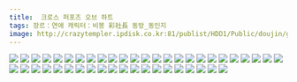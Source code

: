 ```yaml
---
title:  크로스 퍼포즈 오브 하트
tags: 장르：연애 캐릭터：비봉 彩社長 동방_동인지
image: http://crazytempler.ipdisk.co.kr:81/publist/HDD1/Public/doujin/ghap/5641/001.jpg
---
```

<img src="http://crazytempler.ipdisk.co.kr:81/publist/HDD1/Public/doujin/ghap/5641/001.jpg">
<img src="http://crazytempler.ipdisk.co.kr:81/publist/HDD1/Public/doujin/ghap/5641/002.jpg">
<img src="http://crazytempler.ipdisk.co.kr:81/publist/HDD1/Public/doujin/ghap/5641/003.jpg">
<img src="http://crazytempler.ipdisk.co.kr:81/publist/HDD1/Public/doujin/ghap/5641/004.jpg">
<img src="http://crazytempler.ipdisk.co.kr:81/publist/HDD1/Public/doujin/ghap/5641/005.jpg">
<img src="http://crazytempler.ipdisk.co.kr:81/publist/HDD1/Public/doujin/ghap/5641/006.jpg">
<img src="http://crazytempler.ipdisk.co.kr:81/publist/HDD1/Public/doujin/ghap/5641/007.jpg">
<img src="http://crazytempler.ipdisk.co.kr:81/publist/HDD1/Public/doujin/ghap/5641/008.jpg">
<img src="http://crazytempler.ipdisk.co.kr:81/publist/HDD1/Public/doujin/ghap/5641/009.jpg">
<img src="http://crazytempler.ipdisk.co.kr:81/publist/HDD1/Public/doujin/ghap/5641/010.jpg">
<img src="http://crazytempler.ipdisk.co.kr:81/publist/HDD1/Public/doujin/ghap/5641/011.jpg">
<img src="http://crazytempler.ipdisk.co.kr:81/publist/HDD1/Public/doujin/ghap/5641/012.jpg">
<img src="http://crazytempler.ipdisk.co.kr:81/publist/HDD1/Public/doujin/ghap/5641/013.jpg">
<img src="http://crazytempler.ipdisk.co.kr:81/publist/HDD1/Public/doujin/ghap/5641/014.jpg">
<img src="http://crazytempler.ipdisk.co.kr:81/publist/HDD1/Public/doujin/ghap/5641/015.jpg">
<img src="http://crazytempler.ipdisk.co.kr:81/publist/HDD1/Public/doujin/ghap/5641/016.jpg">
<img src="http://crazytempler.ipdisk.co.kr:81/publist/HDD1/Public/doujin/ghap/5641/017.jpg">
<img src="http://crazytempler.ipdisk.co.kr:81/publist/HDD1/Public/doujin/ghap/5641/018.jpg">
<img src="http://crazytempler.ipdisk.co.kr:81/publist/HDD1/Public/doujin/ghap/5641/019.jpg">
<img src="http://crazytempler.ipdisk.co.kr:81/publist/HDD1/Public/doujin/ghap/5641/020.jpg">
<img src="http://crazytempler.ipdisk.co.kr:81/publist/HDD1/Public/doujin/ghap/5641/021.jpg">
<img src="http://crazytempler.ipdisk.co.kr:81/publist/HDD1/Public/doujin/ghap/5641/022.jpg">
<img src="http://crazytempler.ipdisk.co.kr:81/publist/HDD1/Public/doujin/ghap/5641/023.jpg">
<img src="http://crazytempler.ipdisk.co.kr:81/publist/HDD1/Public/doujin/ghap/5641/024.jpg">
<img src="http://crazytempler.ipdisk.co.kr:81/publist/HDD1/Public/doujin/ghap/5641/025.jpg">
<img src="http://crazytempler.ipdisk.co.kr:81/publist/HDD1/Public/doujin/ghap/5641/026.jpg">
<img src="http://crazytempler.ipdisk.co.kr:81/publist/HDD1/Public/doujin/ghap/5641/027.jpg">
<img src="http://crazytempler.ipdisk.co.kr:81/publist/HDD1/Public/doujin/ghap/5641/028.jpg">
<img src="http://crazytempler.ipdisk.co.kr:81/publist/HDD1/Public/doujin/ghap/5641/029.jpg">
<img src="http://crazytempler.ipdisk.co.kr:81/publist/HDD1/Public/doujin/ghap/5641/030.jpg">
<img src="http://crazytempler.ipdisk.co.kr:81/publist/HDD1/Public/doujin/ghap/5641/031.jpg">
<img src="http://crazytempler.ipdisk.co.kr:81/publist/HDD1/Public/doujin/ghap/5641/032.jpg">
<img src="http://crazytempler.ipdisk.co.kr:81/publist/HDD1/Public/doujin/ghap/5641/033.jpg">
<img src="http://crazytempler.ipdisk.co.kr:81/publist/HDD1/Public/doujin/ghap/5641/034.jpg">
<img src="http://crazytempler.ipdisk.co.kr:81/publist/HDD1/Public/doujin/ghap/5641/035.jpg">
<img src="http://crazytempler.ipdisk.co.kr:81/publist/HDD1/Public/doujin/ghap/5641/036.jpg">
<img src="http://crazytempler.ipdisk.co.kr:81/publist/HDD1/Public/doujin/ghap/5641/037.jpg">
<img src="http://crazytempler.ipdisk.co.kr:81/publist/HDD1/Public/doujin/ghap/5641/038.jpg">
<img src="http://crazytempler.ipdisk.co.kr:81/publist/HDD1/Public/doujin/ghap/5641/039.jpg">
<img src="http://crazytempler.ipdisk.co.kr:81/publist/HDD1/Public/doujin/ghap/5641/040.jpg">
<img src="http://crazytempler.ipdisk.co.kr:81/publist/HDD1/Public/doujin/ghap/5641/041.jpg">
<img src="http://crazytempler.ipdisk.co.kr:81/publist/HDD1/Public/doujin/ghap/5641/042.jpg">
<img src="http://crazytempler.ipdisk.co.kr:81/publist/HDD1/Public/doujin/ghap/5641/043.jpg">
<img src="http://crazytempler.ipdisk.co.kr:81/publist/HDD1/Public/doujin/ghap/5641/044.jpg">
<img src="http://crazytempler.ipdisk.co.kr:81/publist/HDD1/Public/doujin/ghap/5641/045.jpg">
